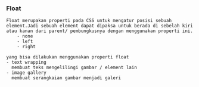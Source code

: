 ### Float

    Float merupakan properti pada CSS untuk mengatur posisi sebuah element.Jadi sebuah element dapat dipaksa untuk berada di sebelah kiri atau kanan dari parent/ pembungkusnya dengan menggunakan properti ini.
        - none
        - left
        - right

    yang bisa dilakukan menggunakan properti float
    - text wrapping
      membuat teks mengelilingi gambar / element lain
    - image gallery
      membuat serangkaian gambar menjadi galeri
